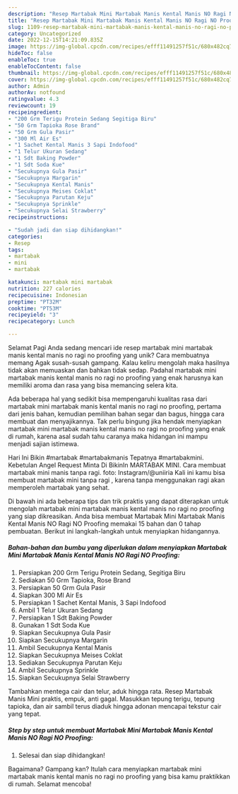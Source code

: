 ```yaml
---
description: "Resep Martabak Mini Martabak Manis Kental Manis NO Ragi NO Proofing yang Enak, Enak"
title: "Resep Martabak Mini Martabak Manis Kental Manis NO Ragi NO Proofing yang Enak, Enak"
slug: 1109-resep-martabak-mini-martabak-manis-kental-manis-no-ragi-no-proofing-yang-enak-enak
category: Uncategorized
date: 2022-12-15T14:21:09.835Z
image: https://img-global.cpcdn.com/recipes/efff11491257f51c/680x482cq70/martabak-mini-martabak-manis-kental-manis-no-ragi-no-proofing-foto-resep-utama.jpg
hideToc: false
enableToc: true
enableTocContent: false
thumbnail: https://img-global.cpcdn.com/recipes/efff11491257f51c/680x482cq70/martabak-mini-martabak-manis-kental-manis-no-ragi-no-proofing-foto-resep-utama.jpg
cover: https://img-global.cpcdn.com/recipes/efff11491257f51c/680x482cq70/martabak-mini-martabak-manis-kental-manis-no-ragi-no-proofing-foto-resep-utama.jpg
author: Admin
authorAv: notfound
ratingvalue: 4.3
reviewcount: 19
recipeingredient:
- "200 Grm Terigu Protein Sedang Segitiga Biru"
- "50 Grm Tapioka Rose Brand"
- "50 Grm Gula Pasir"
- "300 Ml Air Es"
- "1 Sachet Kental Manis 3 Sapi Indofood"
- "1 Telur Ukuran Sedang"
- "1 Sdt Baking Powder"
- "1 Sdt Soda Kue"
- "Secukupnya Gula Pasir"
- "Secukupnya Margarin"
- "Secukupnya Kental Manis"
- "Secukupnya Meises Coklat"
- "Secukupnya Parutan Keju"
- "Secukupnya Sprinkle"
- "Secukupnya Selai Strawberry"
recipeinstructions:

- "Sudah jadi dan siap dihidangkan!"
categories:
- Resep
tags:
- martabak
- mini
- martabak

katakunci: martabak mini martabak 
nutrition: 227 calories
recipecuisine: Indonesian
preptime: "PT32M"
cooktime: "PT53M"
recipeyield: "3"
recipecategory: Lunch

---
```



Selamat Pagi Anda sedang mencari ide resep martabak mini martabak manis kental manis no ragi no proofing yang unik? Cara membuatnya memang Agak susah-susah gampang. Kalau keliru mengolah maka hasilnya tidak akan memuaskan dan bahkan tidak sedap. Padahal martabak mini martabak manis kental manis no ragi no proofing yang enak harusnya kan memiliki aroma dan rasa yang bisa memancing selera kita.


Ada beberapa hal yang sedikit bisa mempengaruhi kualitas rasa dari martabak mini martabak manis kental manis no ragi no proofing, pertama dari jenis bahan, kemudian pemilihan bahan segar dan bagus, hingga cara membuat dan menyajikannya. Tak perlu bingung jika hendak menyiapkan martabak mini martabak manis kental manis no ragi no proofing yang enak di rumah, karena asal sudah tahu caranya maka hidangan ini mampu menjadi sajian istimewa.

Hari Ini Bikin #martabak #martabakmanis Tepatnya #martabakmini. Kebetulan Angel Request Minta Di BikinIn MARTABAK MINI. Cara membuat martabak mini manis tanpa ragi. foto: Instagram/@uniiria Kali ini kamu bisa membuat martabak mini tanpa ragi , karena tanpa menggunakan ragi akan memperoleh martabak yang sehat.


Di bawah ini ada beberapa tips dan trik praktis yang dapat diterapkan untuk mengolah martabak mini martabak manis kental manis no ragi no proofing yang siap dikreasikan. Anda bisa membuat Martabak Mini Martabak Manis Kental Manis NO Ragi NO Proofing memakai 15 bahan dan 0 tahap pembuatan. Berikut ini langkah-langkah untuk menyiapkan hidangannya.

<!--inarticleads1-->

##### Bahan-bahan dan bumbu yang diperlukan dalam menyiapkan Martabak Mini Martabak Manis Kental Manis NO Ragi NO Proofing:

1. Persiapkan 200 Grm Terigu Protein Sedang, Segitiga Biru
1. Sediakan 50 Grm Tapioka, Rose Brand
1. Persiapkan 50 Grm Gula Pasir
1. Siapkan 300 Ml Air Es
1. Persiapkan 1 Sachet Kental Manis, 3 Sapi Indofood
1. Ambil 1 Telur Ukuran Sedang
1. Persiapkan 1 Sdt Baking Powder
1. Gunakan 1 Sdt Soda Kue
1. Siapkan Secukupnya Gula Pasir
1. Siapkan Secukupnya Margarin
1. Ambil Secukupnya Kental Manis
1. Siapkan Secukupnya Meises Coklat
1. Sediakan Secukupnya Parutan Keju
1. Ambil Secukupnya Sprinkle
1. Siapkan Secukupnya Selai Strawberry


Tambahkan mentega cair dan telur, aduk hingga rata. Resep Martabak Manis Mini praktis, empuk, anti gagal. Masukkan tepung terigu, tepung tapioka, dan air sambil terus diaduk hingga adonan mencapai tekstur cair yang tepat. 

<!--inarticleads2-->

##### Step by step untuk membuat Martabak Mini Martabak Manis Kental Manis NO Ragi NO Proofing:


1. Selesai dan siap dihidangkan!



Bagaimana? Gampang kan? Itulah cara menyiapkan martabak mini martabak manis kental manis no ragi no proofing yang bisa kamu praktikkan di rumah. Selamat mencoba!
